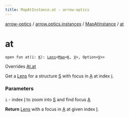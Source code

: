 ```yaml
---
title: MapAtInstance.at - arrow-optics
---
```


[arrow-optics](../../index.html) / [arrow.optics.instances](../index.html) / [MapAtInstance](index.html) / [at](./at.html)

# at

`open fun at(i: `[`K`](index.html#K)`): `[`Lens`](../../arrow.optics/-lens.html)`<`[`Map`](https://kotlinlang.org/api/latest/jvm/stdlib/kotlin.collections/-map/index.html)`<`[`K`](index.html#K)`, `[`V`](index.html#V)`>, Option<`[`V`](index.html#V)`>>`

Overrides [At.at](../../arrow.optics.typeclasses/-at/at.html)

Get a [Lens](../../arrow.optics/-lens.html) for a structure [S](../../arrow.optics.typeclasses/-at/index.html#S) with focus in [A](../../arrow.optics.typeclasses/-at/index.html#A) at index [i](../../arrow.optics.typeclasses/-at/at.html#arrow.optics.typeclasses.At$at(arrow.optics.typeclasses.At.I)/i).

### Parameters

`i` - index [I](../../arrow.optics.typeclasses/-at/index.html#I) to zoom into [S](../../arrow.optics.typeclasses/-at/index.html#S) and find focus [A](../../arrow.optics.typeclasses/-at/index.html#A)

**Return**
[Lens](../../arrow.optics/-lens.html) with a focus in [A](../../arrow.optics.typeclasses/-at/index.html#A) at given index [I](../../arrow.optics.typeclasses/-at/index.html#I).

